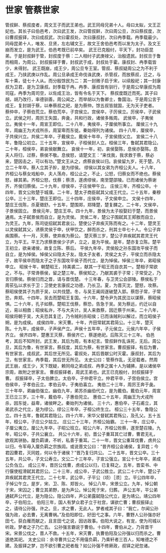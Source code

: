 # 世家 管蔡世家
管叔鲜、蔡叔度者，周文王子而武王弟也。武王同母兄弟十人。母曰太姒，文王正妃也。其长子曰伯邑考，次曰武王发，次曰管叔鲜，次曰周公旦，次曰蔡叔度，次曰曹叔振铎，次曰成叔武，次曰霍叔处，次曰康叔封，次曰冉季载。冉季载最少。同母昆弟十人，唯发、旦贤，左右辅文王，故文王舍伯邑考而以发为太子。及文王崩而发立，是为武王。伯邑考既已前卒矣。
武王已克殷纣，平天下，封功臣昆弟。于是封叔鲜于管，封叔度于蔡：二人相纣子武庚禄父，治殷遗民。封叔旦于鲁而相周，为周公。封叔振铎于曹，封叔武于成，封叔处于霍。康叔封、冉季载皆少，未得封。
武王既崩，成王少，周公旦专王室。管叔、蔡叔疑周公之为不利于成王，乃挟武庚以作乱。周公旦承成王命伐诛武庚，杀管叔，而放蔡叔，迁之，与车十乘，徒七十人从。而分殷馀民为二：其一封微子启于宋，以续殷祀；其一封康叔为卫君，是为卫康叔。封季载于冉。冉季、康叔皆有驯行，于是周公举康叔为周司寇，冉季为周司空，以佐成王治，皆有令名于天下。
蔡叔度既迁而死。其子曰胡，胡乃改行，率德驯善。周公闻之，而举胡以为鲁卿士，鲁国治。于是周公言于成王，复封胡于蔡，以奉蔡叔之祀，是为蔡仲。馀五叔皆就国，无为天子吏者。
蔡仲卒，子蔡伯荒立。蔡伯荒卒，子宫侯立。宫侯卒，子厉侯立。厉侯卒，子武侯立。武侯之时，周厉王失国，奔彘，共和行政，诸侯多叛周。
武侯卒，子夷侯立。夷侯十一年，周宣王即位。二十八年，夷侯卒，子厘侯所事立。
厘侯三十九年，周幽王为犬戎所杀，周室卑而东徙。秦始得列为诸侯。
四十八年，厘侯卒，子共侯兴立。共侯二年卒，子戴侯立。戴侯十年卒，子宣侯措父立。
宣侯二十八年，鲁隐公初立。三十五年，宣侯卒，子桓侯封人立。桓侯三年，鲁弑其君隐公。二十年，桓侯卒，弟哀侯献舞立。
哀侯十一年，初，哀侯娶陈，息侯亦娶陈。息夫人将归，过蔡，蔡侯不敬。息侯怒，请楚文王：“来伐我，我求救于蔡，蔡必来，楚因击之，可以有功。”楚文王从之，虏蔡哀侯以归。哀侯留九岁，死于楚。凡立二十年卒。蔡人立其子肸，是为缪侯。
缪侯以其女弟为齐桓公夫人。十八年，齐桓公与蔡女戏船中，夫人荡舟，桓公止之，不止，公怒，归蔡女而不绝也。蔡侯怒，嫁其弟。齐桓公怒，伐蔡；蔡溃，遂虏缪侯，南至楚邵陵。已而诸侯为蔡谢齐，齐侯归蔡侯。二十九年，缪侯卒，子庄侯甲午立。
庄侯三年，齐桓公卒。十四年，晋文公败楚于城濮。二十年，楚太子商臣弑其父成王代立。二十五年，秦穆公卒。三十三年，楚庄王即位。三十四年，庄侯卒，子文侯申立。
文侯十四年，楚庄王伐陈，杀夏徵舒。十五年，楚围郑，郑降楚，楚复醳之。二十年，文侯卒，子景侯固立。
景侯元年，楚庄王卒。四十九年，景侯为太子般娶妇于楚，而景侯通焉。太子弑景侯而自立，是为灵侯。
灵侯二年，楚公子围弑其王郏敖而自立，为灵王。九年，陈司徒招弑其君哀公。楚使公子弃疾灭陈而有之。十二年，楚灵王以灵侯弑其父，诱蔡灵侯于申，伏甲饮之，醉而杀之，刑其士卒七十人。令公子弃疾围蔡。十一月，灭蔡，使弃疾为蔡公。
楚灭蔡三岁，楚公子弃疾弑其君灵王代立，为平王。平王乃求蔡景侯少子庐，立之，是为平侯。是年，楚亦复立陈。楚平王初立，欲亲诸侯，故复立陈、蔡后。
平侯九年卒，灵侯般之孙东国攻平侯子而自立，是为悼侯。悼侯父曰隐太子友。隐太子友者，灵侯之太子，平侯立而杀隐太子，故平侯卒而隐太子之子东国攻平侯子而代立，是为悼侯。悼侯三年卒，弟昭侯申立。
昭侯十年，朝楚昭王，持美裘二，献其一于昭王而自衣其一。楚相子常欲之，不与。子常谗蔡侯，留之楚三年。蔡侯知之，乃献其裘于子常；子常受之，乃言归蔡侯。蔡侯归而之晋，请与晋伐楚。
十三年春，与卫灵公会邵陵。蔡侯私于周苌弘以求长于卫；卫使史言康叔之功德，乃长卫。夏，为晋灭沈，楚怒，攻蔡。蔡昭侯使其子为质于吴，以共伐楚。冬，与吴王阖闾遂破楚入郢。蔡怨子常，子常恐，奔郑。十四年，吴去而楚昭王复国。十六年，楚令尹为其民泣以谋蔡，蔡昭侯惧。二十六年，孔子如蔡。楚昭王伐蔡，蔡恐，告急于吴。吴为蔡远，约迁以自近，易以相救；昭侯私许，不与大夫计。吴人来救蔡，因迁蔡于州来。二十八年，昭侯将朝于吴，大夫恐其复迁，乃令贼利杀昭侯；已而诛贼利以解过，而立昭侯子朔，是为成侯。
成侯四年，宋灭曹。十年，齐田常弑其君简公。十三年，楚灭陈。十九年，成侯卒，子声侯产立。声侯十五年卒，子元侯立。元侯六年卒，子侯齐立。
侯齐四年，楚惠王灭蔡，蔡侯齐亡，蔡遂绝祀。后陈灭三十三年。
伯邑考，其后不知所封。武王发，其后为周，有本纪言。管叔鲜作乱诛死，无后。周公旦，其后为鲁，有世家言。蔡叔度，其后为蔡，有世家言。曹叔振铎，有后为曹，有世家言。成叔武，其后世无所见。霍叔处，其后晋献公时灭霍。康叔封，其后为卫，有世家言。冉季载，其后世无所见。
太史公曰：管蔡作乱，无足载者。然周武王崩，成王少，天下既疑，赖同母之弟成叔、冉季之属十人为辅拂，是以诸侯卒宗周，故附之世家言。
曹叔振铎者，周武王弟也。武王已克殷纣，封叔振铎于曹。
叔振铎卒，子太伯脾立。太伯卒，子仲君平立。仲君平卒，子宫伯侯立。宫伯侯卒，子孝伯云立。孝伯云卒，子夷伯喜立。
夷伯二十三年，周厉王奔于彘。
三十年卒，弟幽伯强立。幽伯九年，弟苏杀幽伯代立，是为戴伯。戴伯元年，周宣王已立三岁。三十年，戴伯卒，子惠伯兕立。
惠伯二十五年，周幽王为犬戎所杀，因东徙，益卑，诸侯畔之。秦始列为诸侯。
三十六，惠伯卒，子石甫立，其弟武杀之代立，是为缪公。缪公三年卒，子桓公终生立。
桓公三十五年，鲁隐公立。四十五年，鲁弑其君隐公。四十六年，宋华父督弑其君殇公，及孔父。五十五年，桓公卒，子庄公夕姑立。
庄公二十三年，齐桓公始霸。
三十一年，庄公卒，子厘公夷立。厘公九年卒，子昭公班立。昭公六年，齐桓公败蔡，遂至楚召陵。九年，昭公卒，子共公襄立。
共公十六年，初，晋公子重耳其亡过曹，曹君无礼，欲观其骈胁。厘负羁谏，不听，私善于重耳。二十一年，晋文公重耳伐曹，虏共公以归，令军毋入厘负羁之宗族闾。或说晋文公曰：“昔齐桓公会诸侯，复异姓；今君囚曹君，灭同姓，何以令于诸侯？”晋乃复归共公。
二十五年，晋文公卒。三十五年，共公卒，子文公寿立。文公二十三年卒，子宣公强立。宣公十七年卒，弟成公负刍立。
成公三年，晋厉公伐曹，虏成公以归，已复释之。五年，晋栾书、中行偃使程滑弑其君厉公。二十三年，成公卒，子武公胜立。武公二十六年，楚公子弃疾弑其君灵王代立。二十七年，武公卒，子平公（顷）［须］立。平公四年卒，子悼公午立。是岁，宋、卫、陈、郑皆火。
悼公八年，宋景公立。九年，悼公朝于宋，宋囚之；曹立其弟野，是为声公。悼公死于宋，归葬。
声公五年，平公弟通弑声公代立，是为隐公。隐公四年，声公弟露弑隐公代立，是为靖公。靖公四年卒，子伯阳立。
伯阳三年，国人有梦众君子立于社宫，谋欲亡曹；曹叔振铎止之，请待公孙强，许之。旦，求之曹，无此人。梦者戒其子曰：“我亡，尔闻公孙强为政，必去曹，无离曹祸。”及伯阳即位，好田弋之事。六年，曹野人公孙强亦好田弋，获白雁而献之，且言田弋之说，因访政事。伯阳大说之，有宠，使为司城以听政。梦者之子乃亡去。
公孙强言霸说于曹伯。十四年，曹伯从之，乃背晋干宋。宋景公伐之，晋人不救。十五年，宋灭曹，执曹伯阳及公孙强以归而杀之。曹遂绝其祀。
太史公曰：余寻曹共公之不用僖负羁，乃乘轩者三百人，知唯德之不建。及振铎之梦，岂不欲引曹之祀者哉？如公孙强不修厥政，叔铎之祀忽诸。
